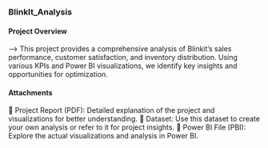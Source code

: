 ### BlinkIt_Analysis
 
#### Project Overview
 --> This project provides a comprehensive analysis of Blinkit’s sales performance, customer satisfaction, and inventory distribution. Using various KPIs and Power BI visualizations, we identify key insights and opportunities for optimization.
 
#### Attachments 
🔹 Project Report (PDF): Detailed explanation of the project and visualizations for better understanding.
🔹 Dataset: Use this dataset to create your own analysis or refer to it for project insights.
🔹 Power BI File (PBI): Explore the actual visualizations and analysis in Power BI.
